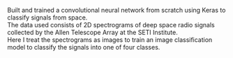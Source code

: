 Built and trained a convolutional neural network from scratch using Keras to classify signals from space.
<br/>The data used consists of 2D spectrograms of deep space radio signals collected by the Allen Telescope Array at the SETI Institute.
<br/>Here I treat the spectrograms as images to train an image classification model to classify the signals into one of four classes.<br/>

